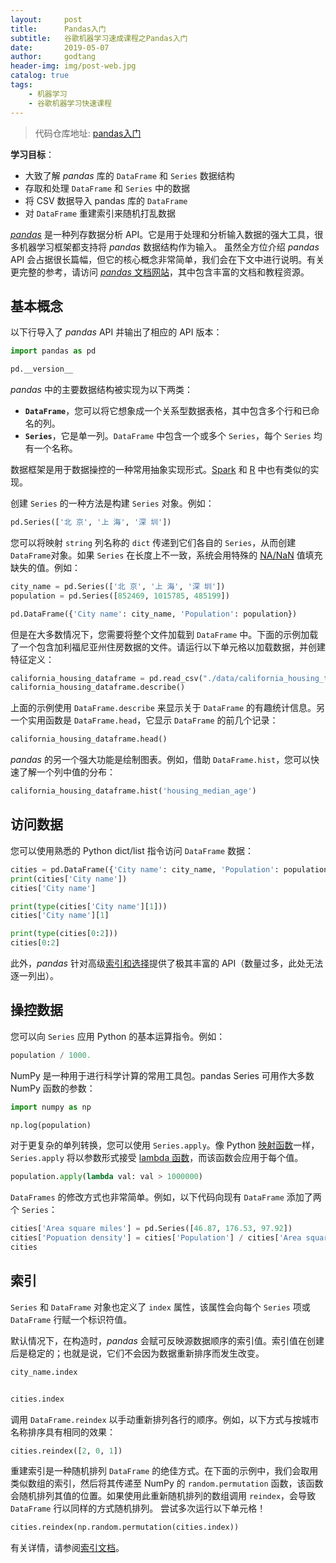 ```yaml
---
layout:     post
title:      Pandas入门
subtitle:   谷歌机器学习速成课程之Pandas入门
date:       2019-05-07
author:     godtang
header-img: img/post-web.jpg
catalog: true
tags:
    - 机器学习
    - 谷歌机器学习快速课程
---
```


> 代码仓库地址: [pandas入门](https://github.com/godtang/Jupyter-Notebook/blob/master/%E8%B0%B7%E6%AD%8C%E6%9C%BA%E5%99%A8%E5%AD%A6%E4%B9%A0%E9%80%9F%E6%88%90%E8%AF%BE%E7%A8%8B/pandas%E5%85%A5%E9%97%A8.ipynb)

**学习目标**：

* 大致了解 *pandas* 库的 `DataFrame` 和 `Series` 数据结构
* 存取和处理 `DataFrame` 和 `Series` 中的数据
* 将 CSV 数据导入 pandas 库的 `DataFrame`
* 对 `DataFrame` 重建索引来随机打乱数据

[*pandas*](http://pandas.pydata.org/) 是一种列存数据分析 API。它是用于处理和分析输入数据的强大工具，很多机器学习框架都支持将 *pandas* 数据结构作为输入。
虽然全方位介绍 *pandas* API 会占据很长篇幅，但它的核心概念非常简单，我们会在下文中进行说明。有关更完整的参考，请访问 [*pandas* 文档网站](http://pandas.pydata.org/pandas-docs/stable/index.html)，其中包含丰富的文档和教程资源。

## 基本概念

以下行导入了 *pandas* API 并输出了相应的 API 版本：

```python
import pandas as pd

pd.__version__
```

 *pandas* 中的主要数据结构被实现为以下两类：

* **`DataFrame`**，您可以将它想象成一个关系型数据表格，其中包含多个行和已命名的列。
* **`Series`**，它是单一列。`DataFrame` 中包含一个或多个 `Series`，每个 `Series` 均有一个名称。

数据框架是用于数据操控的一种常用抽象实现形式。[Spark](https://spark.apache.org/) 和 [R](https://www.r-project.org/about.html) 中也有类似的实现。

创建 `Series` 的一种方法是构建 `Series` 对象。例如：

```python
pd.Series(['北 京', '上 海', '深 圳'])
```

您可以将映射 `string` 列名称的 `dict` 传递到它们各自的 `Series`，从而创建`DataFrame`对象。如果 `Series` 在长度上不一致，系统会用特殊的 [NA/NaN](http://pandas.pydata.org/pandas-docs/stable/missing_data.html) 值填充缺失的值。例如：

```python
city_name = pd.Series(['北 京', '上 海', '深 圳'])
population = pd.Series([852469, 1015785, 485199])

pd.DataFrame({'City name': city_name, 'Population': population})
```

但是在大多数情况下，您需要将整个文件加载到 `DataFrame` 中。下面的示例加载了一个包含加利福尼亚州住房数据的文件。请运行以下单元格以加载数据，并创建特征定义：

```python
california_housing_dataframe = pd.read_csv("./data/california_housing_train.csv", sep=',')
california_housing_dataframe.describe()
```

上面的示例使用 `DataFrame.describe` 来显示关于 `DataFrame` 的有趣统计信息。另一个实用函数是 `DataFrame.head`，它显示 `DataFrame` 的前几个记录：

```python
california_housing_dataframe.head()
```

*pandas* 的另一个强大功能是绘制图表。例如，借助 `DataFrame.hist`，您可以快速了解一个列中值的分布：

```python
california_housing_dataframe.hist('housing_median_age')
```

## 访问数据

您可以使用熟悉的 Python dict/list 指令访问 `DataFrame` 数据：

```python
cities = pd.DataFrame({'City name': city_name, 'Population': population})
print(cities['City name'])
cities['City name']

print(type(cities['City name'][1]))
cities['City name'][1]

print(type(cities[0:2]))
cities[0:2]
```

此外，*pandas* 针对高级[索引和选择](http://pandas.pydata.org/pandas-docs/stable/indexing.html)提供了极其丰富的 API（数量过多，此处无法逐一列出）。

## 操控数据

您可以向 `Series` 应用 Python 的基本运算指令。例如：

```python
population / 1000.
```

NumPy 是一种用于进行科学计算的常用工具包。pandas Series 可用作大多数 NumPy 函数的参数：

```python
import numpy as np

np.log(population)
```

对于更复杂的单列转换，您可以使用 `Series.apply`。像 Python [映射函数](https://docs.python.org/2/library/functions.html#map)一样，`Series.apply` 将以参数形式接受 [lambda 函数](https://docs.python.org/2/tutorial/controlflow.html#lambda-expressions)，而该函数会应用于每个值。

```python
population.apply(lambda val: val > 1000000)
```

`DataFrames` 的修改方式也非常简单。例如，以下代码向现有 `DataFrame` 添加了两个 `Series`：

```python
cities['Area square miles'] = pd.Series([46.87, 176.53, 97.92])
cities['Popuation density'] = cities['Population'] / cities['Area square miles']
cities
```

## 索引

`Series` 和 `DataFrame` 对象也定义了 `index` 属性，该属性会向每个 `Series` 项或 `DataFrame` 行赋一个标识符值。

默认情况下，在构造时，*pandas* 会赋可反映源数据顺序的索引值。索引值在创建后是稳定的；也就是说，它们不会因为数据重新排序而发生改变。

```python
city_name.index


cities.index
```

调用 `DataFrame.reindex` 以手动重新排列各行的顺序。例如，以下方式与按城市名称排序具有相同的效果：

```python
cities.reindex([2, 0, 1])
```

重建索引是一种随机排列 `DataFrame` 的绝佳方式。在下面的示例中，我们会取用类似数组的索引，然后将其传递至 NumPy 的 `random.permutation` 函数，该函数会随机排列其值的位置。如果使用此重新随机排列的数组调用 `reindex`，会导致 `DataFrame` 行以同样的方式随机排列。
尝试多次运行以下单元格！

```python
cities.reindex(np.random.permutation(cities.index))
```

有关详情，请参阅[索引文档](http://pandas.pydata.org/pandas-docs/stable/indexing.html#index-objects)。
